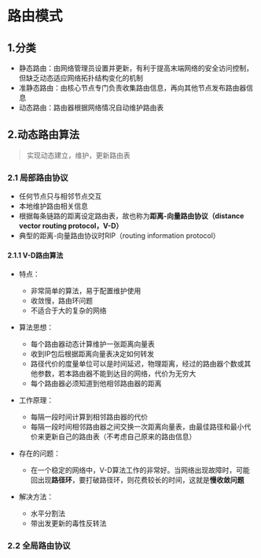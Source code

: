 # 路由模式



## 1.分类

* 静态路由：由网络管理员设置并更新，有利于提高末端网络的安全访问控制，但缺乏动态适应网络拓扑结构变化的机制
* 准静态路由：由核心节点专门负责收集路由信息，再向其他节点发布路由器信息
* 动态路由：路由器根据网络情况自动维护路由表



## 2.动态路由算法

> 实现动态建立，维护，更新路由表

### 2.1 局部路由协议

* 任何节点只与相邻节点交互
* 本地维护路由相关信息
* 根据每条链路的距离设定路由表，故也称为**距离-向量路由协议（distance vector routing protocol，V-D）**
* 典型的距离-向量路由协议时RIP（routing information protocol）

#### 2.1.1 V-D路由算法

* 特点：
  * 非常简单的算法，易于配置维护使用
  * 收敛慢，路由环问题
  * 不适合于大的复杂的网络

* 算法思想：
  * 每个路由器动态计算维护一张距离向量表
  * 收到IP包后根据距离向量表决定如何转发
  * 路径代价的度量单位可以是时间延迟，物理距离，经过的路由器个数或其他参数，若本路由器不能到达目的网络，代价为无穷大
  * 每个路由器必须知道到他相邻路由器的距离
* 工作原理：
  * 每隔一段时间计算到相邻路由器的代价
  * 每隔一段时间相邻路由器之间交换一次距离向量表，由最佳路径和最小代价来更新自己的路由表（不考虑自己原来的路由信息）
* 存在的问题：
  * 在一个稳定的网络中，V-D算法工作的非常好。当网络出现故障时，可能回出现**路径环**，要打破路径环，则花费较长的时间，这就是**慢收敛问题**
* 解决方法：
  * 水平分割法
  * 带出发更新的毒性反转法

### 2.2 全局路由协议




